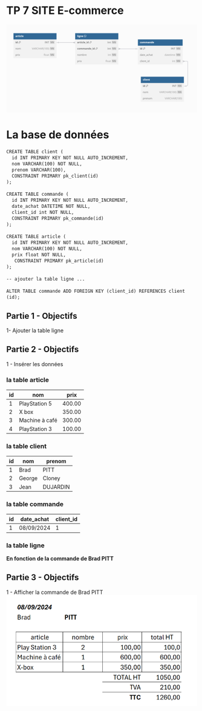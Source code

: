 # TP 7 SITE E-commerce

![base](../img/15/base.png)


# La base de données
```mysql
CREATE TABLE client (
  id INT PRIMARY KEY NOT NULL AUTO_INCREMENT,
  nom VARCHAR(100) NOT NULL,
  prenom VARCHAR(100),
  CONSTRAINT PRIMARY pk_client(id)
);

CREATE TABLE commande (
  id INT PRIMARY KEY NOT NULL AUTO_INCREMENT,
  date_achat DATETIME NOT NULL,
  client_id int NOT NULL,
  CONSTRAINT PRIMARY pk_commande(id)
);

CREATE TABLE article (
  id INT PRIMARY KEY NOT NULL AUTO_INCREMENT,
  nom VARCHAR(100) NOT NULL,
  prix float NOT NULL,
   CONSTRAINT PRIMARY pk_article(id)
);

-- ajouter la table ligne ...

ALTER TABLE commande ADD FOREIGN KEY (client_id) REFERENCES client (id);
```

## Partie 1 - Objectifs
 1- Ajouter la table ligne

## Partie 2 - Objectifs 
1 - Insérer les données  

### la table article
| id | nom | prix | 
|----|---|---|
| 1 | PlayStation 5 | 400.00 |
| 2 | X box | 350.00 |
| 3 | Machine à café | 300.00 |
| 4 | PlayStation 3 | 100.00 |

### la table client
| id | nom | prenom | 
|----|---|---|
| 1 | Brad | PITT |
| 2 | George | Cloney |
| 3 | Jean | DUJARDIN |


### la table commande
| id | date_achat | client_id | 
|----|---|---|
| 1 | 08/09/2024 | 1 |

### la table ligne
__En fonction de la commande de Brad PITT__
  
   


## Partie 3 - Objectifs 
1 - Afficher la commande de Brad PITT
![base](../img/15/commande.png)